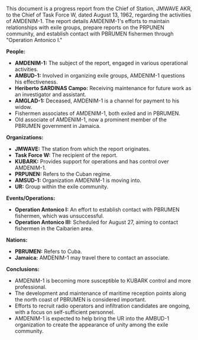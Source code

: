 This document is a progress report from the Chief of Station, JMWAVE AKR, to the Chief of Task Force W, dated August 13, 1962, regarding the activities of AMDENIM-1. The report details AMDENIM-1's efforts to maintain relationships with exile groups, prepare reports on the PRPUNEN community, and establish contact with PBRUMEN fishermen through "Operation Antonico I."

**People:**

*   **AMDENIM-1:** The subject of the report, engaged in various operational activities.
*   **AMBUD-1:** Involved in organizing exile groups, AMDENIM-1 questions his effectiveness.
*   **Heriberto SARDINAS Campo:** Receiving maintenance for future work as an investigator and assistant.
*   **AMGLAD-1:** Deceased, AMDENIM-1 is a channel for payment to his widow.
*   Fishermen associates of AMDENIM-1, both exiled and in PBRUMEN.
*   Old associate of AMDENIM-1, now a prominent member of the PBRUMEN government in Jamaica.

**Organizations:**

*   **JMWAVE:** The station from which the report originates.
*   **Task Force W:** The recipient of the report.
*   **KUBARK:** Provides support for operations and has control over AMDENIM-1.
*   **PRPUNEN:** Refers to the Cuban regime.
*   **AMSUD-1:** Organization AMDENIM-1 is moving into.
*   **UR:** Group within the exile community.

**Events/Operations:**

*   **Operation Antonico I:** An effort to establish contact with PBRUMEN fishermen, which was unsuccessful.
*   **Operation Antonico III:** Scheduled for August 27, aiming to contact fishermen in the Caibarien area.

**Nations:**

*   **PBRUMEN:** Refers to Cuba.
*   **Jamaica:** AMDENIM-1 may travel there to contact an associate.

**Conclusions:**

*   AMDENIM-1 is becoming more susceptible to KUBARK control and more professional.
*   The development and maintenance of maritime reception points along the north coast of PBRUMEN is considered important.
*   Efforts to recruit radio operators and infiltration candidates are ongoing, with a focus on self-sufficient personnel.
*   AMDENIM-1 is expected to help bring the UR into the AMBUD-1 organization to create the appearance of unity among the exile community.
